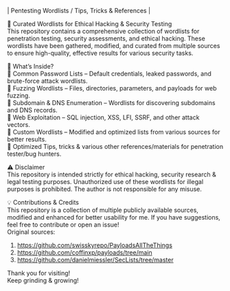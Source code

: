 | Pentesting Wordlists / Tips, Tricks & References | <br>

🚀 Curated Wordlists for Ethical Hacking & Security Testing <br>
This repository contains a comprehensive collection of wordlists for penetration testing, security assessments, and ethical hacking. These wordlists have been gathered, modified, and curated from multiple sources to ensure high-quality, effective results for various security tasks.

📌 What’s Inside? <br>
🔹 Common Password Lists – Default credentials, leaked passwords, and brute-force attack wordlists. <br>
🔹 Fuzzing Wordlists – Files, directories, parameters, and payloads for web fuzzing. <br>
🔹 Subdomain & DNS Enumeration – Wordlists for discovering subdomains and DNS records. <br>
🔹 Web Exploitation – SQL injection, XSS, LFI, SSRF, and other attack vectors. <br>
🔹 Custom Wordlists – Modified and optimized lists from various sources for better results. <br>
🔹 Optimized Tips, tricks & various other references/materials for penetration tester/bug hunters. <br>

⚠️ Disclaimer <br>
This repository is intended strictly for ethical hacking, security research & legal testing purposes. Unauthorized use of these wordlists for illegal purposes is prohibited. The author is not responsible for any misuse. <br>

💡 Contributions & Credits <br>
This repository is a collection of multiple publicly available sources, modified and enhanced for better usability for me. If you have suggestions, feel free to contribute or open an issue! <br>
Original sources: <br>
1) https://github.com/swisskyrepo/PayloadsAllTheThings <br>
2) https://github.com/coffinxp/payloads/tree/main <br>
3) https://github.com/danielmiessler/SecLists/tree/master <br>

Thank you for visiting! <br>
Keep grinding & growing!
